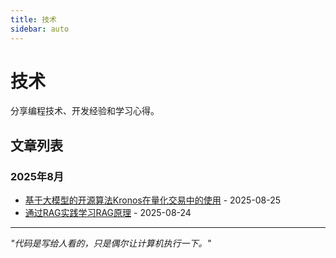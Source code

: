 ```yaml
---
title: 技术
sidebar: auto
---
```


# 技术

分享编程技术、开发经验和学习心得。

## 文章列表
### 2025年8月

- [基于大模型的开源算法Kronos在量化交易中的使用](./20250825-Kronos-ml.md) - 2025-08-25
- [通过RAG实践学习RAG原理](./20250824-RAG-study-1.md) - 2025-08-24


---

*"代码是写给人看的，只是偶尔让计算机执行一下。"*